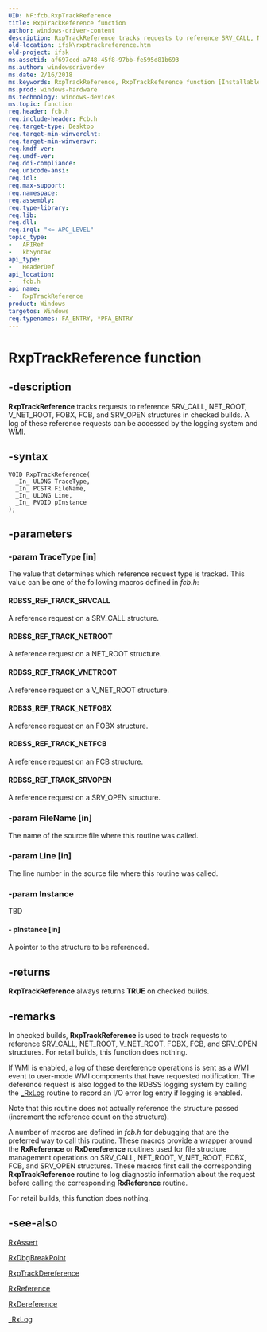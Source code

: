 ```yaml
---
UID: NF:fcb.RxpTrackReference
title: RxpTrackReference function
author: windows-driver-content
description: RxpTrackReference tracks requests to reference SRV_CALL, NET_ROOT, V_NET_ROOT, FOBX, FCB, and SRV_OPEN structures in checked builds. A log of these reference requests can be accessed by the logging system and WMI.
old-location: ifsk\rxptrackreference.htm
old-project: ifsk
ms.assetid: af697ccd-a748-45f8-97bb-fe595d81b693
ms.author: windowsdriverdev
ms.date: 2/16/2018
ms.keywords: RxpTrackReference, RxpTrackReference function [Installable File System Drivers], fcb/RxpTrackReference, ifsk.rxptrackreference, rxref_12b9266b-6cd9-4011-b764-b62376e0a5fb.xml
ms.prod: windows-hardware
ms.technology: windows-devices
ms.topic: function
req.header: fcb.h
req.include-header: Fcb.h
req.target-type: Desktop
req.target-min-winverclnt: 
req.target-min-winversvr: 
req.kmdf-ver: 
req.umdf-ver: 
req.ddi-compliance: 
req.unicode-ansi: 
req.idl: 
req.max-support: 
req.namespace: 
req.assembly: 
req.type-library: 
req.lib: 
req.dll: 
req.irql: "<= APC_LEVEL"
topic_type:
-	APIRef
-	kbSyntax
api_type:
-	HeaderDef
api_location:
-	fcb.h
api_name:
-	RxpTrackReference
product: Windows
targetos: Windows
req.typenames: FA_ENTRY, *PFA_ENTRY
---
```


# RxpTrackReference function


## -description


<b>RxpTrackReference</b> tracks requests to reference SRV_CALL, NET_ROOT, V_NET_ROOT, FOBX, FCB, and SRV_OPEN structures in checked builds. A log of these reference requests can be accessed by the logging system and WMI. 


## -syntax


````
VOID RxpTrackReference(
  _In_ ULONG TraceType,
  _In_ PCSTR FileName,
  _In_ ULONG Line,
  _In_ PVOID pInstance
);
````


## -parameters




### -param TraceType [in]

The value that determines which reference request type is tracked. This value can be one of the following macros defined in <i>fcb.h</i>:





#### RDBSS_REF_TRACK_SRVCALL

A reference request on a SRV_CALL structure.



#### RDBSS_REF_TRACK_NETROOT

A reference request on a NET_ROOT structure.



#### RDBSS_REF_TRACK_VNETROOT

A reference request on a V_NET_ROOT structure.



#### RDBSS_REF_TRACK_NETFOBX

A reference request on an FOBX structure.



#### RDBSS_REF_TRACK_NETFCB

A reference request on an FCB structure.



#### RDBSS_REF_TRACK_SRVOPEN

A reference request on a SRV_OPEN structure.


### -param FileName [in]

The name of the source file where this routine was called.


### -param Line [in]

The line number in the source file where this routine was called.


### -param Instance

TBD




#### - pInstance [in]

A pointer to the structure to be referenced.


## -returns



<b>RxpTrackReference</b> always returns <b>TRUE</b> on checked builds. 




## -remarks



In checked builds, <b>RxpTrackReference</b> is used to track requests to reference SRV_CALL, NET_ROOT, V_NET_ROOT, FOBX, FCB, and SRV_OPEN structures. For retail builds, this function does nothing.

If WMI is enabled, a log of these dereference operations is sent as a WMI event to user-mode WMI components that have requested notification. The deference request is also logged to the RDBSS logging system by calling the <a href="..\rxlog\nf-rxlog-_rxlog.md">_RxLog</a> routine to record an I/O error log entry if logging is enabled. 

Note that this routine does not actually reference the structure passed (increment the reference count on the structure).

A number of macros are defined in <i>fcb.h</i> for debugging that are the preferred way to call this routine. These macros provide a wrapper around the <b>RxReference</b> or <b>RxDereference</b> routines used for file structure management operations on SRV_CALL, NET_ROOT, V_NET_ROOT, FOBX, FCB, and SRV_OPEN structures. These macros first call the corresponding <b>RxpTrackReference</b> routine to log diagnostic information about the request before calling the corresponding <b>RxReference</b> routine.

For retail builds, this function does nothing. 




## -see-also

<a href="https://msdn.microsoft.com/library/windows/hardware/ff553384">RxAssert</a>



<a href="https://msdn.microsoft.com/library/windows/hardware/ff554385">RxDbgBreakPoint</a>



<a href="..\fcb\nf-fcb-rxptrackdereference.md">RxpTrackDereference</a>



<a href="..\rxprocs\nf-rxprocs-rxreference.md">RxReference</a>



<a href="..\rxprocs\nf-rxprocs-rxdereference.md">RxDereference</a>



<a href="..\rxlog\nf-rxlog-_rxlog.md">_RxLog</a>



 

 


